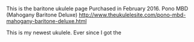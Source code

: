---
---
This is the baritone ukulele page
Purchased in February 2016.
Pono MBD (Mahogany Baritone Deluxe)
http://www.theukulelesite.com/pono-mbd-mahogany-baritone-deluxe.html

This is my newest ukulele. Ever since I got the 